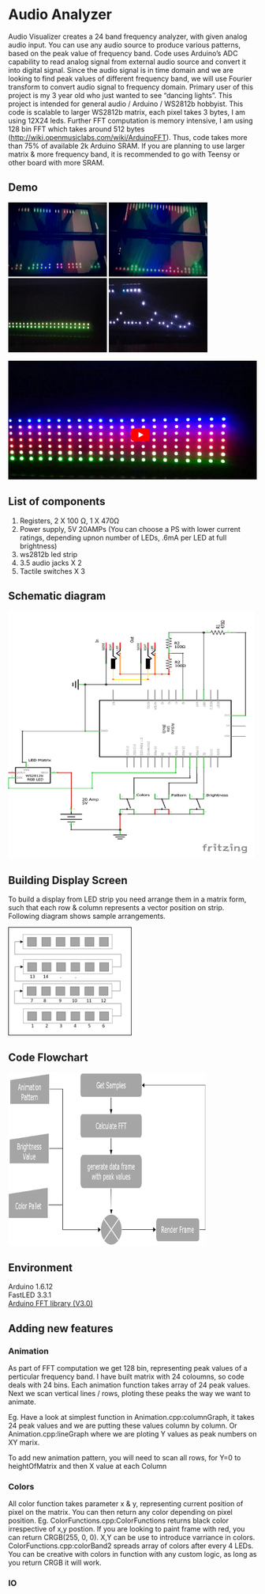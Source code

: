# Audio Analyzer

Audio Visualizer creates a 24 band frequency analyzer, with given analog audio input. You can use any audio source to produce various patterns, based on the peak value of frequency band.
Code uses Arduino’s ADC capability to read analog signal from external audio source and convert it into digital signal. Since the audio signal is in time domain and we are looking to find peak values of different frequency band, we will use Fourier transform to convert audio signal to frequency domain. 
Primary user of this project is my 3 year old who just wanted to see “dancing lights”. This project is intended for general audio / Arduino / WS2812b hobbyist. 
This code is scalable to larger WS2812b matrix, each pixel takes 3 bytes, I am using 12X24 leds. Further FFT computation is memory intensive, I am using 128 bin FFT which takes around 512 bytes (http://wiki.openmusiclabs.com/wiki/ArduinoFFT).  Thus, code takes more than 75% of available 2k Arduino SRAM.  If you are planning to use larger matrix & more frequency band, it is recommended to go with Teensy or other board with more SRAM.

## Demo

<img src="https://github.com/amitalone/audio_analyzer/blob/master/assets/1.gif" alt="1" width="200" height="150"> <img src="https://github.com/amitalone/audio_analyzer/blob/master/assets/2.gif" alt="2" width="200" height="150"> <img src="https://github.com/amitalone/audio_analyzer/blob/master/assets/3.gif" alt="3" width="200" height="150"> <img src="https://github.com/amitalone/audio_analyzer/blob/master/assets/4.gif" alt="4" width="200" height="150">

[![IMAGE ALT TEXT HERE](https://github.com/amitalone/audio_analyzer/blob/master/assets/ytthumb.png)](https://www.youtube.com/watch?v=V-BpAYK_LWs)


## List of components
1.	Registers, 2 X 100 Ω, 1 X 470Ω 
2.	Power supply, 5V 20AMPs (You can choose a PS with lower current ratings, depending upnon number of LEDs, .6mA per LED at full brightness) 
3.	ws2812b led strip
4.	3.5 audio jacks X 2
5.	Tactile switches X 3

## Schematic diagram
 
<img src="https://github.com/amitalone/audio_analyzer/blob/master/audio_analyzer_schem.png" width="500px" height="500px" />
 
## Building Display Screen

To build a display from LED strip you need arrange them in a matrix form, such that each row & column represents a vector position on strip. Following diagram shows sample arrangements.

<img src="https://github.com/amitalone/audio_analyzer/blob/master/led-matrix.png" width="250px"/>

## Code Flowchart

<img src="https://github.com/amitalone/audio_analyzer/blob/master/flow-chart.png" width="400px" height="350px" />

## Environment
Arduino 1.6.12 <br>
FastLED 3.3.1 <br>
[Arduino FFT library (V3.0)](http://wiki.openmusiclabs.com/wiki/ArduinoFFT?action=AttachFile&do=view&target=ArduinoFFT3.zip)

## Adding new features

### Animation
As part of FFT computation we get 128 bin, representing peak values of a perticular frequency band. I have built matrix with 24 coloumns, so code deals with 24 bins.
Each animation function takes array of 24 peak values. Next we scan vertical lines / rows, ploting these peaks the way we want to animate.

Eg. Have a look at simplest function in Animation.cpp:columnGraph, it takes 24 peak values and we are putting these values column by column.
Or Animation.cpp:lineGraph where we are ploting Y values as peak numbers on XY marix.

To add new animation pattern, you will need to scan all rows, for Y=0 to heightOfMatrix and then X value at each Column 
### Colors 
All color function takes parameter x & y, representing current position of pixel on the matrix. You can then return any color depending on pixel position.
Eg. ColorFunctions.cpp:ColorFunctions returns black color irrespective of x,y postion. If you are looking to paint frame with red, you can return CRGB(255, 0, 0).
X,Y can be use to introduce varriance in colors.
ColorFunctions.cpp:colorBand2 spreads array of colors after every 4 LEDs. 
You can be creative with colors in function with any custom logic, as long as you return CRGB it will work.
### IO
